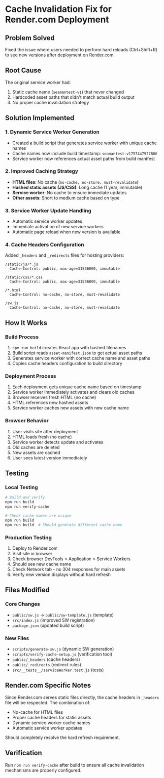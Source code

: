 # Cache Invalidation Fix for Render.com Deployment

## Problem Solved
Fixed the issue where users needed to perform hard reloads (Ctrl+Shift+R) to see new versions after deployment on Render.com.

## Root Cause
The original service worker had:
1. Static cache name (`seamantest-v1`) that never changed
2. Hardcoded asset paths that didn't match actual build output
3. No proper cache invalidation strategy

## Solution Implemented

### 1. Dynamic Service Worker Generation
- Created a build script that generates service worker with unique cache names
- Cache names now include build timestamp: `seamantest-v1757447927880`
- Service worker now references actual asset paths from build manifest

### 2. Improved Caching Strategy
- **HTML files**: No cache (`no-cache, no-store, must-revalidate`)
- **Hashed static assets (JS/CSS)**: Long cache (1 year, immutable)
- **Service worker**: No cache to ensure immediate updates
- **Other assets**: Short to medium cache based on type

### 3. Service Worker Update Handling
- Automatic service worker updates
- Immediate activation of new service workers
- Automatic page reload when new version is available

### 4. Cache Headers Configuration
Added `_headers` and `_redirects` files for hosting providers:
```
/static/js/*.js
  Cache-Control: public, max-age=31536000, immutable

/static/css/*.css
  Cache-Control: public, max-age=31536000, immutable

/*.html
  Cache-Control: no-cache, no-store, must-revalidate

/sw.js
  Cache-Control: no-cache, no-store, must-revalidate
```

## How It Works

### Build Process
1. `npm run build` creates React app with hashed filenames
2. Build script reads `asset-manifest.json` to get actual asset paths
3. Generates service worker with correct cache name and asset paths
4. Copies cache headers configuration to build directory

### Deployment Process
1. Each deployment gets unique cache name based on timestamp
2. Service worker immediately activates and clears old caches
3. Browser receives fresh HTML (no cache)
4. HTML references new hashed assets
5. Service worker caches new assets with new cache name

### Browser Behavior
1. User visits site after deployment
2. HTML loads fresh (no cache)
3. Service worker detects update and activates
4. Old caches are deleted
5. New assets are cached
6. User sees latest version immediately

## Testing

### Local Testing
```bash
# Build and verify
npm run build
npm run verify-cache

# Check cache names are unique
npm run build
npm run build  # Should generate different cache name
```

### Production Testing
1. Deploy to Render.com
2. Visit site in browser
3. Check browser DevTools > Application > Service Workers
4. Should see new cache name
5. Check Network tab - no 304 responses for main assets
6. Verify new version displays without hard refresh

## Files Modified

### Core Changes
- `public/sw.js` → `public/sw-template.js` (template)
- `src/index.js` (improved SW registration)
- `package.json` (updated build script)

### New Files
- `scripts/generate-sw.js` (dynamic SW generation)
- `scripts/verify-cache-setup.js` (verification tool)
- `public/_headers` (cache headers)
- `public/_redirects` (redirect rules)
- `src/__tests__/serviceWorker.test.js` (tests)

## Render.com Specific Notes

Since Render.com serves static files directly, the cache headers in `_headers` file will be respected. The combination of:
- No-cache for HTML files
- Proper cache headers for static assets
- Dynamic service worker cache names
- Automatic service worker updates

Should completely resolve the hard refresh requirement.

## Verification

Run `npm run verify-cache` after build to ensure all cache invalidation mechanisms are properly configured.